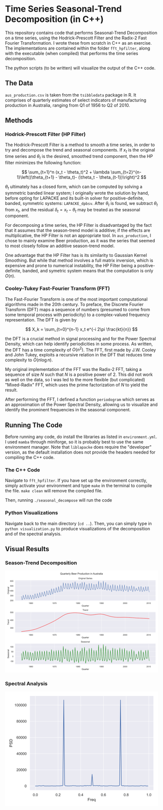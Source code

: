 # Time Series Seasonal-Trend Decomposition (in C++)

This repository contains code that performs Seasonal-Trend Decomposition on a time series, using the Hodrick-Prescott Filter and the Radix-2 Fast Fourier Transformation. I wrote these from scratch in C++ as an exercise. The implementations are contained within the folder `fft_hpfilter`, along with the executable (when compiled) that performs the time series decomposition.

The python scripts (to be written) will visualize the output of the C++ code.

## The Data

`aus_production.csv` is taken from the `tsibbledata` package in R. It comprises of quarterly estimates of select indicators of manufacturing production in Australia, ranging from Q1 of 1956 to Q2 of 2010. 

## Methods

### Hodrick-Prescott Filter (HP Filter)

The Hodrick-Prescott Filter is a method to smooth a time series, in order to try and decompose the trend and seasonal components. If $x_t$ is the original time series and $\theta_t$ is the desired, smoothed trend component, then the HP filter minimizes the following function:

$$
\sum_{t=1}^n (x_t - \theta_t)^2 + \lambda \sum_{t=2}^{n-1}\left((\theta_{t+1} - \theta_t)- (\theta_t - \theta_{t-1})\right)^2
$$

$\theta_t$ ultimately has a closed form, which can be computed by solving a symmetric banded linear system; I originally wrote the solution by hand, before opting for LAPACKE and its built-in solver for positive-definite, banded, symmetric systems: `LAPACKE_dpbsv`. After $\theta_t$ is found, we subtract $\theta_t$ from $x_t$, and the residual $\delta_t = x_t - \theta_t$ may be treated as the seasonal component.

For decomposing a time series, the HP Filter is disadvantaged by the fact that it assumes that the season-trend model is additive; if the effects are multiplicative, the HP Filter is not an appropriate tool. In `aus_production`, I chose to mainly examine Beer production, as it was the series that seemed to most closely follow an additive season-trend model. 

One advantage that the HP Filter has is its similarity to Gaussian Kernel Smoothing. But while that method involves a full matrix inversion, which is expensive and prone to numerical instability, the HP Filter being a positive-definite, banded, and symetric system means that the computation is only $O(n)$.

### Cooley-Tukey Fast-Fourier Transform (FFT)

The Fast-Fourier Transform is one of the most important computational algorithms made in the 20th century. To preface, the Discrete Fourier Transform (DFT) maps a sequence of numbers (presumed to come from some temporal process with periodicity) to a complex-valued frequency representation. The DFT is given by

$$
    X_k = \sum_{t=0}^{n-1} x_t e^{-i 2\pi \frac{kt}{n}}
$$

the DFT is a crucial method in signal processing and for the Power Spectral Density, which can help identify periodicities in some process. As written, the DFT has a time complexity of $O(n^2)$. The FFT, first made by J.W. Cooley and John Tukey, exploits a recursive relation in the DFT that reduces time complexity to $O(n\log n)$. 

My original implementation of the FFT was the Radix-2 FFT, taking a sequence of size $N$ such that $N$ is a positive power of 2. This did not work as well on the data, so I was led to the more flexible (but complicated) "Mixed-Radix" FFT, which uses the prime factorization of $N$ to yield the result. 

After performing the FFT, I defined a function `periodogram` which serves as an approximation of the Power Spectral Density, allowing us to visualize and identify the prominent frequencies in the seasonal component.

## Running The Code

Before running any code, do install the libraries as listed in `environment.yml`. I used `mamba` through miniforge, so it is probably best to use the same environment manager. Note that `liblapacke` does require the "developer" version, as the default installation does not provide the headers needed for compiling the C++ code.

### The C++ Code

Navigate to `fft_hpfilter`. If you have set up the environment correctly, simply activate your environment and type `make` in the terminal to compile the file. `make clean` will remove the compiled file.

Then, running `./seasonal_decompose` will run the code

### Python Visualizations

Navigate back to the main directory (`cd ..`). Then, you can simply type in `python visualization.py` to produce visualizations of the decomposition and of the spectral analysis.


## Visual Results

### Season-Trend Decomposition

<img src="images/australian_beer_decomp.svg" alt="Seasonal-Trend Decomposition of Australian Beer Production">

### Spectral Analysis

<img src="images/aus_prod_periodogram.svg" alt="Periodogram of Seasonal Component">


